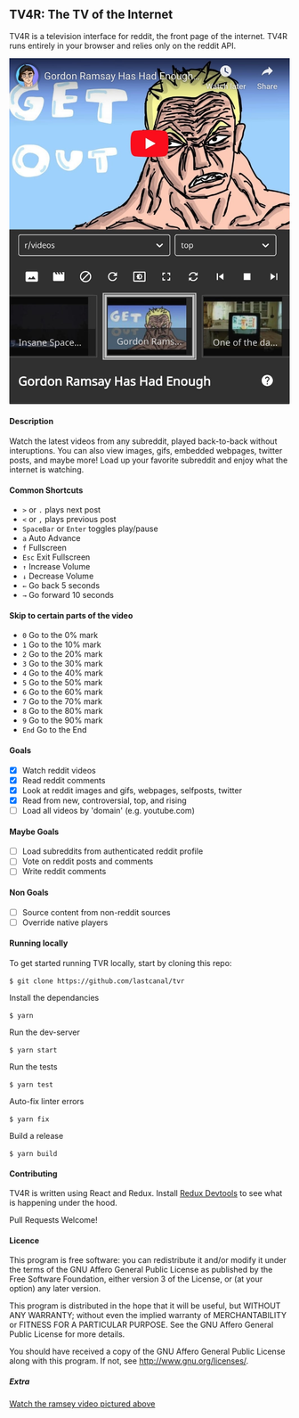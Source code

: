 ## TV4R: The TV of the Internet

TV4R is a television interface for reddit, the front page of the internet.
TV4R runs entirely in your browser and relies only on the reddit API.

![TV4R](./public/tv4r.jpg)

#### Description

Watch the latest videos from any subreddit, played back-to-back without interuptions.
You can also view images, gifs, embedded webpages, twitter posts, and maybe more!
Load up your favorite subreddit and enjoy what the internet is watching.

#### Common Shortcuts

- `>` or `.` plays next post
- `<` or `,` plays previous post
- `SpaceBar` or `Enter` toggles play/pause
- `a` Auto Advance
- `f` Fullscreen
- `Esc` Exit Fullscreen
- `↑` Increase Volume
- `↓` Decrease Volume
- `←` Go back 5 seconds
- `→` Go forward 10 seconds

#### Skip to certain parts of the video

- `0` Go to the 0% mark
- `1` Go to the 10% mark
- `2` Go to the 20% mark
- `3` Go to the 30% mark
- `4` Go to the 40% mark
- `5` Go to the 50% mark
- `6` Go to the 60% mark
- `7` Go to the 70% mark
- `8` Go to the 80% mark
- `9` Go to the 90% mark
- `End`	Go to the End

#### Goals

- [x] Watch reddit videos
- [x] Read reddit comments
- [x] Look at reddit images and gifs, webpages, selfposts, twitter
- [x] Read from new, controversial, top, and rising
- [ ] Load all videos by 'domain' (e.g. youtube.com)

#### Maybe Goals

- [ ] Load subreddits from authenticated reddit profile
- [ ] Vote on reddit posts and comments
- [ ] Write reddit comments

#### Non Goals

- [ ] Source content from non-reddit sources
- [ ] Override native players

#### Running locally

To get started running TVR locally, start by cloning this repo:

`$ git clone https://github.com/lastcanal/tvr`

Install the dependancies

`$ yarn`

Run the dev-server

`$ yarn start`

Run the tests

`$ yarn test`

Auto-fix linter errors

`$ yarn fix`

Build a release

`$ yarn build`

#### Contributing

TV4R is written using React and Redux. Install [Redux Devtools](https://extension.remotedev.io/) to see what is happening under the hood.

Pull Requests Welcome!

#### Licence

This program is free software: you can redistribute it and/or modify
it under the terms of the GNU Affero General Public License as published by
the Free Software Foundation, either version 3 of the License, or
(at your option) any later version.

This program is distributed in the hope that it will be useful,
but WITHOUT ANY WARRANTY; without even the implied warranty of
MERCHANTABILITY or FITNESS FOR A PARTICULAR PURPOSE.  See the
GNU Affero General Public License for more details.

You should have received a copy of the GNU Affero General Public License
along with this program.  If not, see <http://www.gnu.org/licenses/>.

##### Extra

[Watch the ramsey video pictured above](https://youtu.be/vBhyT5BJJaU)
